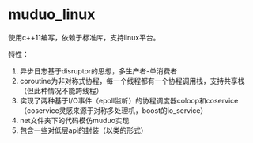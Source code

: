 # muduo_linux  
使用c++11编写，依赖于标准库，支持linux平台。  
  
特性：  
1. 异步日志基于disruptor的思想，多生产者-单消费者  
2. coroutine为非对称式协程，每一个线程都有一个协程调用栈，支持共享栈（但此种情况不能跨线程）  
3. 实现了两种基于I/O事件（epoll监听）的协程调度器coloop和coservice（coservice灵感来源于对称多处理机，boost的io_service）  
4. net文件夹下的代码模仿muduo实现  
5. 包含一些对低层api的封装（以类的形式）  

